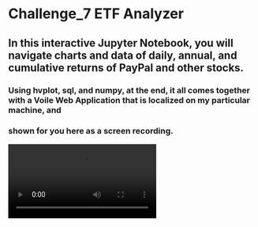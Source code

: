 # Challenge_7 ETF Analyzer

## In this interactive Jupyter Notebook, you will navigate charts and data of daily, annual, and cumulative returns of PayPal and other stocks.

### Using hvplot, sql, and numpy, at the end, it all comes together with a Voile Web Application that is localized on my particular machine, and
### shown for you here as a screen recording.

![ETF Analyzer Web Application.](screen_record.mov)
